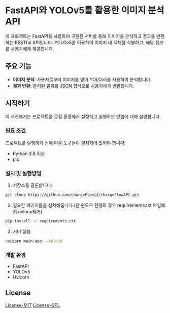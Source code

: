 # FastAPI와 YOLOv5를 활용한 이미지 분석 API

이 프로젝트는 FastAPI를 사용하여 구현된 서버를 통해 이미지를 분석하고 결과를 반환하는 RESTful API입니다. YOLOv5를 이용하여 이미지 내 객체를 식별하고, 해당 정보를 사용자에게 제공합니다.

## 주요 기능

- **이미지 분석**: 사용자로부터 이미지를 받아 YOLOv5를 사용하여 분석합니다.
- **결과 반환**: 분석된 결과를 JSON 형식으로 사용자에게 반환합니다.

## 시작하기

이 섹션에서는 프로젝트를 로컬 환경에서 설정하고 실행하는 방법에 대해 설명합니다.

### 필요 조건

프로젝트를 실행하기 전에 다음 도구들이 설치되어 있어야 합니다:

- Python 3.8 이상
- pip

### 설치 및 실행방법

1. 저장소를 클론합니다:
```bash
git clone https://github.com/chargeFlow12/chargeFlowAPI.git
```
2. 필요한 패키지들을 설치해줍니다.(단 윈도우 환경의 경우 requirements.txt 파일에서 uvloop제거)
```bash
pip install -r requirements.txt
```

3. 서버 실행
```bash
uvicorn main:app --reload
```

### 개발 환경

- FastAPI
- YOLOv5
- Uvicorn


## License

[License-MIT](https://github.com/chargeFlow12/chargeFlowAPI/blob/main/LICENSE-MIT)
[License-GPL](https://github.com/chargeFlow12/chargeFlowAPI/blob/main/LICENSE-GPL)
